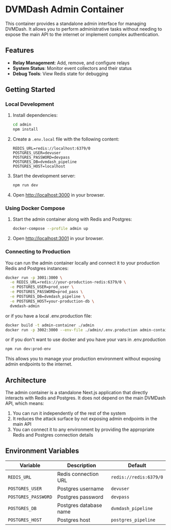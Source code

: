 # DVMDash Admin Container

This container provides a standalone admin interface for managing DVMDash. It allows you to perform administrative tasks without needing to expose the main API to the internet or implement complex authentication.

## Features

- **Relay Management**: Add, remove, and configure relays
- **System Status**: Monitor event collectors and their status
- **Debug Tools**: View Redis state for debugging

## Getting Started

### Local Development

1. Install dependencies:
   ```bash
   cd admin
   npm install
   ```

2. Create a `.env.local` file with the following content:
   ```
   REDIS_URL=redis://localhost:6379/0
   POSTGRES_USER=devuser
   POSTGRES_PASSWORD=devpass
   POSTGRES_DB=dvmdash_pipeline
   POSTGRES_HOST=localhost
   ```

3. Start the development server:
   ```bash
   npm run dev
   ```

4. Open [http://localhost:3000](http://localhost:3000) in your browser.

### Using Docker Compose

1. Start the admin container along with Redis and Postgres:
   ```bash
   docker-compose --profile admin up
   ```

2. Open [http://localhost:3001](http://localhost:3001) in your browser.

### Connecting to Production

You can run the admin container locally and connect it to your production Redis and Postgres instances:

```bash
docker run -p 3001:3000 \
  -e REDIS_URL=redis://your-production-redis:6379/0 \
  -e POSTGRES_USER=prod_user \
  -e POSTGRES_PASSWORD=prod_pass \
  -e POSTGRES_DB=dvmdash_pipeline \
  -e POSTGRES_HOST=your-production-db \
  dvmdash-admin
```

or if you have a local .env.production file:

```bash
docker build -t admin-container ./admin
docker run -p 3002:3000 --env-file ./admin/.env.production admin-container
```

or if you don't want to use docker and you have your vars in .env.production

```bash
npm run dev:prod-env
```

This allows you to manage your production environment without exposing admin endpoints to the internet.

## Architecture

The admin container is a standalone Next.js application that directly interacts with Redis and Postgres. It does not depend on the main DVMDash API, which means:

1. You can run it independently of the rest of the system
2. It reduces the attack surface by not exposing admin endpoints in the main API
3. You can connect it to any environment by providing the appropriate Redis and Postgres connection details

## Environment Variables

| Variable | Description | Default |
|----------|-------------|---------|
| `REDIS_URL` | Redis connection URL | `redis://redis:6379/0` |
| `POSTGRES_USER` | Postgres username | `devuser` |
| `POSTGRES_PASSWORD` | Postgres password | `devpass` |
| `POSTGRES_DB` | Postgres database name | `dvmdash_pipeline` |
| `POSTGRES_HOST` | Postgres host | `postgres_pipeline` |
